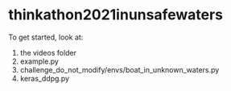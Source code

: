 # thinkathon2021inunsafewaters

To get started, look at:

1. the videos folder
2. example.py
3. challenge_do_not_modify/envs/boat_in_unknown_waters.py
4. keras_ddpg.py
